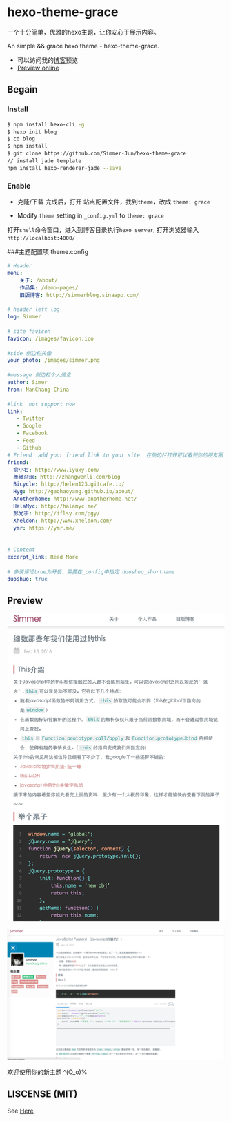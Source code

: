 # hexo-theme-grace

一个十分简单，优雅的hexo主题，让你安心于展示内容。

An simple && grace hexo theme - hexo-theme-grace.

 - 可以访问我的[博客](http://hisimmer.com/)预览
 - [Preview online ](http://hisimmer.com/)

## Begain 

### Install

```bash
$ npm install hexo-cli -g
$ hexo init blog
$ cd blog
$ npm install
$ git clone https://github.com/Simmer-Jun/hexo-theme-grace
// install jade template
npm install hexo-renderer-jade --save

```

### Enable

* 克隆/下载 完成后，打开 站点配置文件，找到`theme`，改成 `theme: grace`

* Modify `theme` setting in `_config.yml` to `theme: grace`

打开`shell`命令窗口，进入到博客目录执行`hexo server`, 打开浏览器输入`http://localhost:4000/`

###主题配置项 theme.config

```yml
# Header
menu:
    关于: /about/
    作品集: /demo-pages/
    旧版博客: http://simmerblog.sinaapp.com/

# header left log
log: Simmer

# site favicon
favicon: /images/favicon.ico

#side 侧边栏头像
your_photo: /images/simmer.png

#message 侧边栏个人信息
author: Simer
from: NanChang China

#link  not support now 
link:
   - Twitter
   - Google
   - Facebook
   - Feed
   - Github
# Friend  add your friend link to your site  在侧边栏打开可以看到你的朋友圈
friend:
  俞小右: http://www.iyuxy.com/
  羡辙杂俎: http://zhangwenli.com/blog
  Bicycle: http://helen123.gitcafe.io/
  Hyg: http://gaohaoyang.github.io/about/
  Anotherhome: http://www.anotherhome.net/
  HalaMyc: http://halamyc.me/
  彭光宇: http://iflsy.com/pgy/
  Xheldon: http://www.xheldon.com/
  ymr: https://ymr.me/


# Content
excerpt_link: Read More

# 多说评论true为开启，需要在_config中指定 duoshuo_shortname 
duoshuo: true

```
## Preview

![预览](source/images/demo11.png)

![预览](source/images/demo12.png)

欢迎使用你的新主题 ^(O_o)%

## LISCENSE (MIT)

See [Here](./LICENSE)
